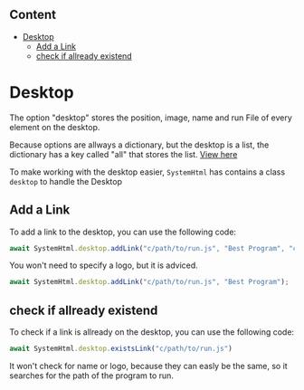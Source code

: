 ## Content

- [Desktop](#desktop)
  - [Add a Link](#add-a-link)
  - [check if allready existend](#check-if-allready-existend)

# Desktop

The option "desktop" stores the position, image, name and run File of every element on the desktop.

Because options are allways a dictionary, but the desktop is a list, the dictionary has a key called "all" that stores the list. [View here](../../../c/sys/options/desktop.json)

To make working with the desktop easier, `SystemHtml` has contains a class `desktop` to handle the Desktop

## Add a Link

To add a link to the desktop, you can use the following code:

```js
await SystemHtml.desktop.addLink("c/path/to/run.js", "Best Program", "c/path/to/logo.webp");
```

You won't need to specify a logo, but it is adviced.

```js
await SystemHtml.desktop.addLink("c/path/to/run.js", "Best Program");
```

## check if allready existend

To check if a link is allready on the desktop, you can use the following code:

```js
await SystemHtml.desktop.existsLink("c/path/to/run.js")
```

It won't check for name or logo, because they can easly be the same, so it searches for the path of the program to run.